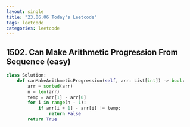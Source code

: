 ```yaml
---
layout: single
title: "23.06.06 Today's Leetcode"
tags: leetcode
categories: leetcode
---
```


## 1502. Can Make Arithmetic Progression From Sequence (easy)

```python
class Solution:
    def canMakeArithmeticProgression(self, arr: List[int]) -> bool:
        arr = sorted(arr)
        n = len(arr)
        temp = arr[1] - arr[0]
        for i in range(n - 1):
            if arr[i + 1] - arr[i] != temp:
                return False
        return True
```